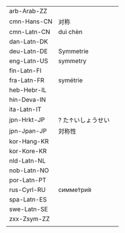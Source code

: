 | | | |
|-|-|-|
| arb-Arab-ZZ |  |  |
| cmn-Hans-CN | 对称 |  |
| cmn-Latn-CN | duì chèn |  |
| dan-Latn-DK |  |  |
| deu-Latn-DE | Symmetrie |  |
| eng-Latn-US | symmetry |  |
| fin-Latn-FI |  |  |
| fra-Latn-FR | symétrie |  |
| heb-Hebr-IL |  |  |
| hin-Deva-IN |  |  |
| ita-Latn-IT |  |  |
| jpn-Hrkt-JP | ? た↑いしょうせい |  |
| jpn-Jpan-JP | 対称性 |  |
| kor-Hang-KR |  |  |
| kor-Kore-KR |  |  |
| nld-Latn-NL |  |  |
| nob-Latn-NO |  |  |
| por-Latn-PT |  |  |
| rus-Cyrl-RU | симме́три́я |  |
| spa-Latn-ES |  |  |
| swe-Latn-SE |  |  |
| zxx-Zsym-ZZ |  |  |
|  |  |  |
